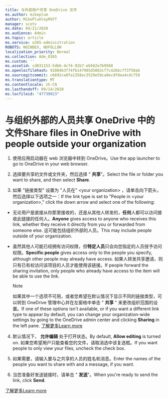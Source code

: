 ```yaml
---
title: 与外部用户共享 OneDrive 文件
ms.author: mikeplum
author: MikePlumleyMSFT
manager: scotv
ms.date: 04/21/2020
ms.audience: Admin
ms.topic: article
ms.service: o365-administration
ROBOTS: NOINDEX, NOFOLLOW
localization_priority: Normal
ms.collection: Adm_O365
ms.custom: ''
ms.assetid: cd031153-5db6-4cf4-92b7-eb562e7b9568
ms.openlocfilehash: 91004b3f74fb147905d5083cf7c426bc7f3f58ab
ms.sourcegitcommit: c6692ce0fa1358ec3529e59ca0ecdfdea4cdc759
ms.translationtype: MT
ms.contentlocale: zh-CN
ms.lasthandoff: 09/14/2020
ms.locfileid: "47739023"
---
```

# <a name="share-files-in-onedrive-with-people-outside-your-organization"></a><span data-ttu-id="262f7-102">与组织外部的人员共享 OneDrive 中的文件</span><span class="sxs-lookup"><span data-stu-id="262f7-102">Share files in OneDrive with people outside your organization</span></span>

1. <span data-ttu-id="262f7-103">使用应用启动器在 web 浏览器中转到 OneDrive。</span><span class="sxs-lookup"><span data-stu-id="262f7-103">Use the app launcher to go to OneDrive in your web browser.</span></span> 
    
2. <span data-ttu-id="262f7-104">选择要共享的文件或文件夹，然后选择 " **共享**"。</span><span class="sxs-lookup"><span data-stu-id="262f7-104">Select the file or folder you want to share, and then select **Share**.</span></span> 
    
3. <span data-ttu-id="262f7-105">如果 "链接类型" 设置为 "人员在" \<your organization\> ，请单击向下箭头，然后选择以下选项之一：</span><span class="sxs-lookup"><span data-stu-id="262f7-105">If the link type is set to "People in \<your organization\>," click the down arrow and select one of the following:</span></span> 
    
  - <span data-ttu-id="262f7-106">无论用户是直接从你那里接收的，还是从其他人转发的，**任何**人都可以访问接收此链接的任何人。</span><span class="sxs-lookup"><span data-stu-id="262f7-106">**Anyone** gives access to anyone who receives this link, whether they receive it directly from you or forwarded from someone else.</span></span> <span data-ttu-id="262f7-107">这可能包括组织外部的人员。</span><span class="sxs-lookup"><span data-stu-id="262f7-107">This may include people outside of your organization.</span></span> 
    
  - <span data-ttu-id="262f7-108">虽然其他人可能已经拥有访问权限，但**特定人员**只会向您指定的人员授予访问权限。</span><span class="sxs-lookup"><span data-stu-id="262f7-108">**Specific people** gives access only to the people you specify, although other people may already have access.</span></span> <span data-ttu-id="262f7-109">如果人转发共享邀请，则只有已有权访问该项目的人员才能使用该链接。</span><span class="sxs-lookup"><span data-stu-id="262f7-109">If people forward the sharing invitation, only people who already have access to the item will be able to use the link.</span></span> 
    
    > [!NOTE]
    > <span data-ttu-id="262f7-110">如果其中一个选项不可用，或者您希望在默认情况下显示不同的链接类型，可以转到 OneDrive 管理中心并在左窗格中单击 " **共享** " 来更改组织范围的设置。</span><span class="sxs-lookup"><span data-stu-id="262f7-110">If one of these options isn't available, or if you want a different link type to appear by default, you can change your organization-wide settings by going to the OneDrive admin center and clicking **Sharing** in the left pane.</span></span> [<span data-ttu-id="262f7-111">了解更多</span><span class="sxs-lookup"><span data-stu-id="262f7-111">Learn more</span></span>](https://go.microsoft.com/fwlink/?linkid=871961)
  
4. <span data-ttu-id="262f7-112">默认情况下， **允许编辑** 处于打开状态。</span><span class="sxs-lookup"><span data-stu-id="262f7-112">By default, **Allow editing** is turned on.</span></span> <span data-ttu-id="262f7-113">如果您希望用户只能查看您的文件，请取消选中该复选框。</span><span class="sxs-lookup"><span data-stu-id="262f7-113">If you want people to only view your files, uncheck the check box.</span></span> 
    
5. <span data-ttu-id="262f7-114">如果需要，请输入要与之共享的人员的姓名和消息。</span><span class="sxs-lookup"><span data-stu-id="262f7-114">Enter the names of the people you want to share with and a message, if you want.</span></span>
    
6. <span data-ttu-id="262f7-115">当您准备好发送链接时，请单击 " **发送**"。</span><span class="sxs-lookup"><span data-stu-id="262f7-115">When you're ready to send the link, click **Send**.</span></span> 
    
[<span data-ttu-id="262f7-116">了解更多</span><span class="sxs-lookup"><span data-stu-id="262f7-116">Learn more</span></span>](https://go.microsoft.com/fwlink/?linkid=871861)
  

